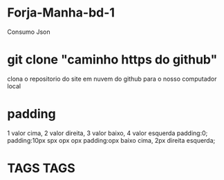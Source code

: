 # Forja-Manha-bd-1
Consumo Json

# git clone "caminho https do github"
clona o repositorio do site em nuvem do github para o nosso computador local

# padding
1 valor cima, 2 valor direita, 3 valor baixo, 4 valor esquerda
padding:0;
padding:10px spx opx opx
padding:opx baixo cima, 2px direita esquerda;

# TAGS TAGS